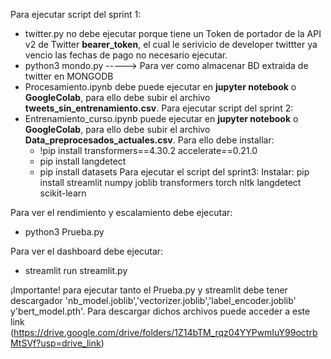
Para ejecutar script del sprint 1:
* twitter.py no debe ejecutar porque tiene un Token de portador de la API v2 de Twitter **bearer_token**, el cual le serivicio de developer twittter ya vencio las fechas de pago no necesario ejecutar.
* python3 mondo.py -----> Para ver como almacenar BD extraida de twitter en MONGODB
* Procesamiento.ipynb debe puede ejecutar en **jupyter notebook** o **GoogleColab**, para ello debe subir el archivo **tweets_sin_entrenamiento.csv**.
Para ejecutar script del sprint 2:
* Entrenamiento_curso.ipynb puede ejecutar en **jupyter notebook** o **GoogleColab**, para ello debe subir el archivo **Data_preprocesados_actuales.csv**.
  Para ello debe installar:
  - !pip install transformers==4.30.2 accelerate==0.21.0
  - pip install langdetect
  - pip install datasets
Para ejecutar el script del sprint3:
Instalar: pip install streamlit numpy joblib transformers torch nltk langdetect scikit-learn

Para ver el rendimiento y escalamiento debe ejecutar:

* python3 Prueba.py

Para ver el dashboard debe ejecutar:

* streamlit run streamlit.py

¡Importante! para ejecutar tanto el Prueba.py y streamlit debe tener descargador 'nb_model.joblib','vectorizer.joblib','label_encoder.joblib' y'bert_model.pth'. Para descargar dichos archivos puede acceder a este link (https://drive.google.com/drive/folders/1Z14bTM_rqz04YYPwmIuY99octrbMtSVf?usp=drive_link)
  
